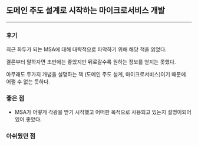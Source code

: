 ## 도메인 주도 설계로 시작하는 마이크로서비스 개발

---

### 후기

최근 화두가 되는 MSA에 대해 대략적으로 파악하기 위해 해당 책을 읽었다.

결론부터 말하자면 초반에는 좋았지만 뒤로갈수록 원하는 정보를 얻지는 못했다.

아무래도 두가지 개념을 설명하는 책 (도메인 주도 설계, 마이크로서비스)이기 때문에 어쩔 수 없는 듯하다.



### 좋은 점
- MSA가 어떻게 각광을 받기 시작했고 어떠한 목적으로 사용되고 있는지 설명이되어있어 좋았다.


### 아쉬웠던 점



